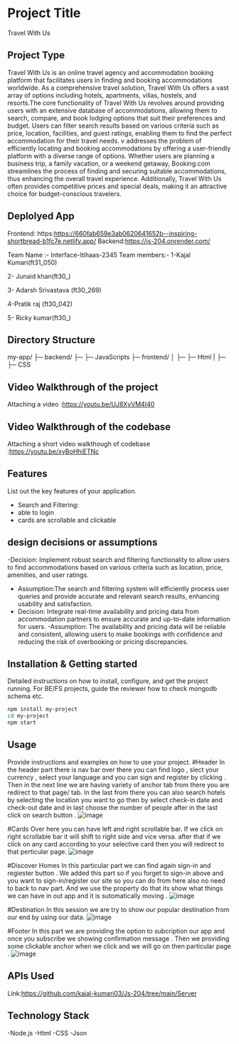 # Project Title
Travel With Us
## Project Type
Travel With Us is an online travel agency and accommodation booking platform that facilitates users in finding and booking accommodations worldwide. As a comprehensive travel solution, Travel With Us offers a vast array of options including hotels, apartments, villas, hostels, and resorts.The core functionality of Travel With Us revolves around providing users with an extensive database of accommodations, allowing them to search, compare, and book lodging options that suit their preferences and budget. Users can filter search results based on various criteria such as price, location, facilities, and guest ratings, enabling them to find the perfect accommodation for their travel needs.
v addresses the problem of efficiently locating and booking accommodations by offering a user-friendly platform with a diverse range of options. Whether users are planning a business trip, a family vacation, or a weekend getaway, Booking.com streamlines the process of finding and securing suitable accommodations, thus enhancing the overall travel experience. Additionally, Travel With Us often provides competitive prices and special deals, making it an attractive choice for budget-conscious travelers.

## Deplolyed App
Frontend: https:https://660fab659e3ab0620641652b--inspiring-shortbread-b1fc7e.netlify.app/
Backend:https://js-204.onrender.com/


Team Name :- Interface-Itihaas-2345
Team members:-
1-Kajal Kumari(ft31_050)

2- Junaid khan(ft30_)

3- Adarsh Srivastava (ft30_269)

4-Pratik raj (ft30_042)

5- Ricky kumar(ft30_)


## Directory Structure
my-app/
├─ backend/
   ├─ ├─ JavaScripts
├─ frontend/
│  ├─ ├─ Html
|  ├─ ├─ CSS

## Video Walkthrough of the project
Attaching  a  video :https://youtu.be/UJ8XyVM4I40

## Video Walkthrough of the codebase
Attaching a short video walkthough of codebase :https://youtu.be/xyBoHhiETNc
## Features
List out the key features of your application.

- Search and Filtering: 
- able to login 
- cards are scrollable and clickable

## design decisions or assumptions
-Decision: Implement robust search and filtering functionality to allow users to find accommodations based on various criteria such as location, price, amenities, and user ratings.
- Assumption:The search and filtering system will efficiently process user queries and provide accurate and relevant search results, enhancing usability and satisfaction.
- Decision: Integrate real-time availability and pricing data from accommodation partners to ensure accurate and up-to-date information for users.
-Assumption: The availability and pricing data will be reliable and consistent, allowing users to make bookings with confidence and reducing the risk of overbooking or pricing discrepancies.

## Installation & Getting started
Detailed instructions on how to install, configure, and get the project running. For BE/FS projects, guide the reviewer how to check mongodb schema etc.

```bash
npm install my-project
cd my-project
npm start
```

## Usage
Provide instructions and examples on how to use your project.
#Header 
In the header part there is nav bar over there you can find logo , slect your currency , select your language and you can sign and register by clicking . Then in the next line we are having variety of anchor tab from there you are redirect to that page/ tab. In the last from there you can also search hotels by selecting the location you want to go then by select check-in date and check-out date and in last choose the number of people after in the last click on search button .
![image](https://github.com/kajal-kumari03/Js-204/assets/102850092/54bdfd74-288e-498c-82b3-08775e58b6ce)

#Cards
Over here you can have left and right scrollable bar. If we click on right scrollable bar it will shift to right side and vice versa. after that if we click on any card according to your selective card then you will redirect to that perticular page.
![image](https://github.com/kajal-kumari03/Js-204/assets/102850092/cbfbcbfd-f08d-455b-a16b-acc036f8a151)

#Discover Homes
In this particular part we can find again sign-in and regiester button . We added this part so if you forget to sign-in above and you want to sign-in/register  our site so you can do from here also no need to back to nav part. And we use the property do that its show what things we can have in out app and it is sutomatically moving .
![image](https://github.com/kajal-kumari03/Js-204/assets/102850092/6f86fecf-b4c6-4c0b-a247-b74030d44195)

#Destination 
In this session we are try to show our popular destination from our end by using our data.
![image](https://github.com/kajal-kumari03/Js-204/assets/102850092/fedf6d2b-934e-423a-91d8-028d62566510)

#Footer
In this part we are providing the option to subcription our app and once you subscribe we showing confirmation message . Then we providing some clickable anchor when we click and we will go on then particular page . 
![image](https://github.com/kajal-kumari03/Js-204/assets/102850092/ec77d022-8742-4603-8a5c-41d50c62df35)


## APIs Used
Link:https://github.com/kajal-kumari03/Js-204/tree/main/Server


## Technology Stack
-Node.js
-Html
-CSS
-Json











